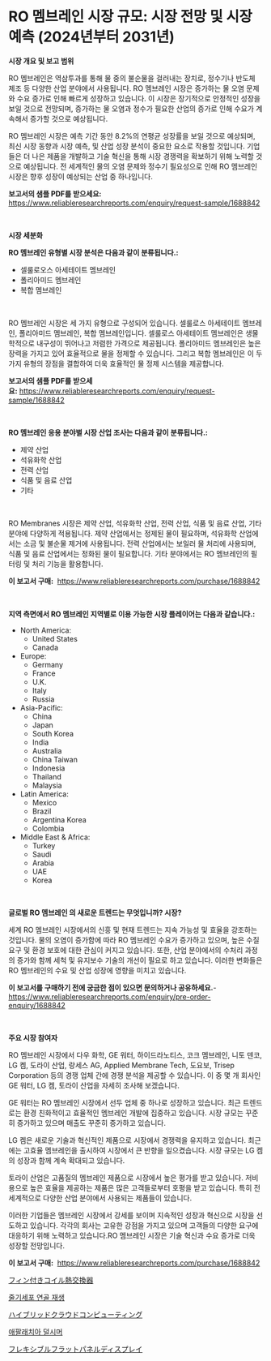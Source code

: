 <p><h1>RO 멤브레인 시장 규모: 시장 전망 및 시장 예측 (2024년부터 2031년)</h1></p><p><strong>시장 개요 및 보고 범위</strong></p>
<p><p>RO 멤브레인은 역삼투과를 통해 물 중의 불순물을 걸러내는 장치로, 정수기나 반도체 제조 등 다양한 산업 분야에서 사용됩니다. RO 멤브레인 시장은 증가하는 물 오염 문제와 수요 증가로 인해 빠르게 성장하고 있습니다. 이 시장은 장기적으로 안정적인 성장을 보일 것으로 전망되며, 증가하는 물 오염과 정수가 필요한 산업의 증가로 인해 수요가 계속해서 증가할 것으로 예상됩니다. </p><p>RO 멤브레인 시장은 예측 기간 동안 8.2%의 연평균 성장률을 보일 것으로 예상되며, 최신 시장 동향과 시장 예측, 및 산업 성장 분석이 중요한 요소로 작용할 것입니다. 기업들은 더 나은 제품을 개발하고 기술 혁신을 통해 시장 경쟁력을 확보하기 위해 노력할 것으로 예상됩니다. 전 세계적인 물의 오염 문제와 정수기 필요성으로 인해 RO 멤브레인 시장은 향후 성장이 예상되는 산업 중 하나입니다.</p></p>
<p><strong>보고서의 샘플 PDF를 받으세요:</strong> <a href="https://www.reliableresearchreports.com/enquiry/request-sample/1688842">https://www.reliableresearchreports.com/enquiry/request-sample/1688842</a></p>
<p>&nbsp;</p>
<p><strong>시장 세분화</strong></p>
<p><strong>RO 멤브레인 유형별 시장 분석은 다음과 같이 분류됩니다.:</strong></p>
<p><ul><li>셀룰로오스 아세테이트 멤브레인</li><li>폴리아미드 멤브레인</li><li>복합 멤브레인</li></ul></p>
<p>&nbsp;</p>
<p><p>RO 멤브레인 시장은 세 가지 유형으로 구성되어 있습니다. 셀룰로스 아세테이트 멤브레인, 폴리아미드 멤브레인, 복합 멤브레인입니다. 셀룰로스 아세테이트 멤브레인은 생물학적으로 내구성이 뛰어나고 저렴한 가격으로 제공됩니다. 폴리아미드 멤브레인은 높은 장력을 가지고 있어 효율적으로 물을 정제할 수 있습니다. 그리고 복합 멤브레인은 이 두 가지 유형의 장점을 결합하여 더욱 효율적인 물 정제 시스템을 제공합니다.</p></p>
<p><strong>보고서의 샘플 PDF를 받으세요:</strong>&nbsp;<a href="https://www.reliableresearchreports.com/enquiry/request-sample/1688842">https://www.reliableresearchreports.com/enquiry/request-sample/1688842</a></p>
<p>&nbsp;</p>
<p><strong> RO 멤브레인 응용 분야별 시장 산업 조사는 다음과 같이 분류됩니다.:</strong></p>
<p><ul><li>제약 산업</li><li>석유화학 산업</li><li>전력 산업</li><li>식품 및 음료 산업</li><li>기타</li></ul></p>
<p>&nbsp;</p>
<p><p>RO Membranes 시장은 제약 산업, 석유화학 산업, 전력 산업, 식품 및 음료 산업, 기타 분야에 다양하게 적용됩니다. 제약 산업에서는 정제된 물이 필요하며, 석유화학 산업에서는 소금 및 불순물 제거에 사용됩니다. 전력 산업에서는 보일러 물 처리에 사용되며, 식품 및 음료 산업에서는 정화된 물이 필요합니다. 기타 분야에서는 RO 멤브레인의 필터링 및 처리 기능을 활용합니다.</p></p>
<p><strong>이 보고서 구매:</strong>&nbsp; <a href="https://www.reliableresearchreports.com/purchase/1688842">https://www.reliableresearchreports.com/purchase/1688842</a></p>
<p>&nbsp;</p>
<p><strong>지역 측면에서 RO 멤브레인 지역별로 이용 가능한 시장 플레이어는 다음과 같습니다.:</strong></p>
<p><ul>
    <li>
        North America:
        <ul>
            <li>United States</li>
            <li>Canada</li>
        </ul>
    </li>
    <li>
        Europe:
        <ul>
            <li>Germany</li>
            <li>France</li>
            <li>U.K.</li>
            <li>Italy</li>
            <li>Russia</li>
        </ul>
    </li>
    <li>
        Asia-Pacific:
        <ul>
            <li>China</li>
            <li>Japan</li>
            <li>South Korea</li>
            <li>India</li>
            <li>Australia</li>
            <li>China Taiwan</li>
            <li>Indonesia</li>
            <li>Thailand</li>
            <li>Malaysia</li>
        </ul>
    </li>
    <li>
        Latin America:
        <ul>
            <li>Mexico</li>
            <li>Brazil</li>
            <li>Argentina Korea</li>
            <li>Colombia</li>
        </ul>
    </li>
    <li>
        Middle East & Africa:
        <ul>
            <li>Turkey</li>
            <li>Saudi</li>
            <li>Arabia</li>
            <li>UAE</li>
            <li>Korea</li>
        </ul>
    </li>
    </ul></p>
<p>&nbsp;</p>
<p><strong>글로벌 RO 멤브레인 의 새로운 트렌드는 무엇입니까? 시장?</strong></p>
<p><p>세계 RO 멤브레인 시장에서의 신흥 및 현재 트렌드는 지속 가능성 및 효율을 강조하는 것입니다. 물의 오염이 증가함에 따라 RO 멤브레인 수요가 증가하고 있으며, 높은 수질 요구 및 환경 보호에 대한 관심이 커지고 있습니다. 또한, 산업 분야에서의 수처리 과정의 증가와 함께 세척 및 유지보수 기술의 개선이 필요로 하고 있습니다. 이러한 변화들은 RO 멤브레인의 수요 및 산업 성장에 영향을 미치고 있습니다.</p></p>
<p><strong>이 보고서를 구매하기 전에 궁금한 점이 있으면 문의하거나 공유하세요.</strong>- <a href="https://www.reliableresearchreports.com/enquiry/pre-order-enquiry/1688842">https://www.reliableresearchreports.com/enquiry/pre-order-enquiry/1688842</a></p>
<p>&nbsp;</p>
<p><strong>주요 시장 참여자</strong></p>
<p><p>RO 멤브레인 시장에서 다우 화학, GE 워터, 하이드라노티스, 코크 멤브레인, 니토 덴코, LG 켐, 도라이 산업, 랑세스 AG, Applied Membrane Tech, 도요보, Trisep Corporation 등의 경쟁 업체 간에 경쟁 분석을 제공할 수 있습니다. 이 중 몇 개 회사인 GE 워터, LG 켐, 토라이 산업을 자세히 조사해 보겠습니다.</p><p>GE 워터는 RO 멤브레인 시장에서 선두 업체 중 하나로 성장하고 있습니다. 최근 트렌드로는 환경 친화적이고 효율적인 멤브레인 개발에 집중하고 있습니다. 시장 규모는 꾸준히 증가하고 있으며 매출도 꾸준히 증가하고 있습니다.</p><p>LG 켐은 새로운 기술과 혁신적인 제품으로 시장에서 경쟁력을 유지하고 있습니다. 최근에는 고효율 멤브레인을 출시하여 시장에서 큰 반향을 일으켰습니다. 시장 규모는 LG 켐의 성장과 함께 계속 확대되고 있습니다.</p><p>토라이 산업은 고품질의 멤브레인 제품으로 시장에서 높은 평가를 받고 있습니다. 저비용으로 높은 효율을 제공하는 제품은 많은 고객들로부터 호평을 받고 있습니다. 특히 전 세계적으로 다양한 산업 분야에서 사용되는 제품들이 있습니다.</p><p>이러한 기업들은 멤브레인 시장에서 강세를 보이며 지속적인 성장과 혁신으로 시장을 선도하고 있습니다. 각각의 회사는 고유한 강점을 가지고 있으며 고객들의 다양한 요구에 대응하기 위해 노력하고 있습니다.RO 멤브레인 시장은 기술 혁신과 수요 증가로 더욱 성장할 전망입니다.</p></p>
<p><strong>이 보고서 구매:</strong>&nbsp;&nbsp;<a href="https://www.reliableresearchreports.com/purchase/1688842">https://www.reliableresearchreports.com/purchase/1688842</a></p>
<p><p><a href="https://github.com/dzy793153605/Market-Research-Report-List-1/blob/main/8440315192304.md">フィン付きコイル熱交換器</a></p><p><a href="https://github.com/plelbej847484502/Market-Research-Report-List-1/blob/main/5407263192118.md">줄기세포 연골 재생</a></p><p><a href="https://medium.com/@jamiebertrgnaum3545/%E3%83%8F%E3%82%A4%E3%83%96%E3%83%AA%E3%83%83%E3%83%89%E3%82%AF%E3%83%A9%E3%82%A6%E3%83%89%E3%82%B3%E3%83%B3%E3%83%94%E3%83%A5%E3%83%BC%E3%83%86%E3%82%A3%E3%83%B3%E3%82%B0%E5%B8%82%E5%A0%B4-2031%E5%B9%B4%E3%81%BE%E3%81%A7%E3%81%AE%E3%83%88%E3%83%AC%E3%83%B3%E3%83%89-%E4%BA%88%E6%B8%AC-%E7%AB%B6%E4%BA%89%E5%88%86%E6%9E%90-8a54ec02341a">ハイブリッドクラウドコンピューティング</a></p><p><a href="https://github.com/vseigx30c9a1j/Market-Research-Report-List-1/blob/main/6526267192119.md">애팔래치아 덜시머</a></p><p><a href="https://github.com/oafhukehf4709715/Market-Research-Report-List-1/blob/main/1565315192303.md">フレキシブルフラットパネルディスプレイ</a></p></p>
